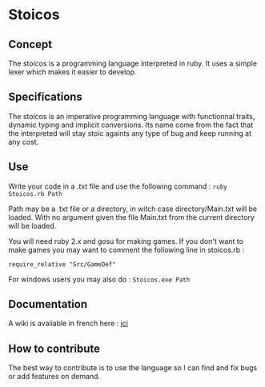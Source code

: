 # Stoicos
## Concept
The stoicos is a programming language interpreted in ruby.
It uses a simple lexer which makes it easier to develop.

## Specifications
The stoicos is an imperative programming language with functionnal traits, dynamic typing
and implicit conversions. Its name come from the fact that the interpreted will stay
stoic againts any type of bug and keep running at any cost.

## Use
Write your code in a .txt file and use the following command :
`ruby Stoicos.rb Path`

Path may be a .txt file or a directory, in witch case directory/Main.txt will be loaded.
With no argument given the file Main.txt from the current directory will be loaded.

You will need ruby 2.x and gosu for making games.
If you don't want to make games you may want to comment the following line in stoicos.rb :

`require_relative "Src/GameDef"`

For windows users you may also do :
`Stoicos.exe Path`

## Documentation

A wiki is avaliable in french here : [ici](https://github.com/HellperKK/Stoicos/wiki)

## How to contribute

The best way to contribute is to use the language so I can find and fix bugs or
add features on demand.
